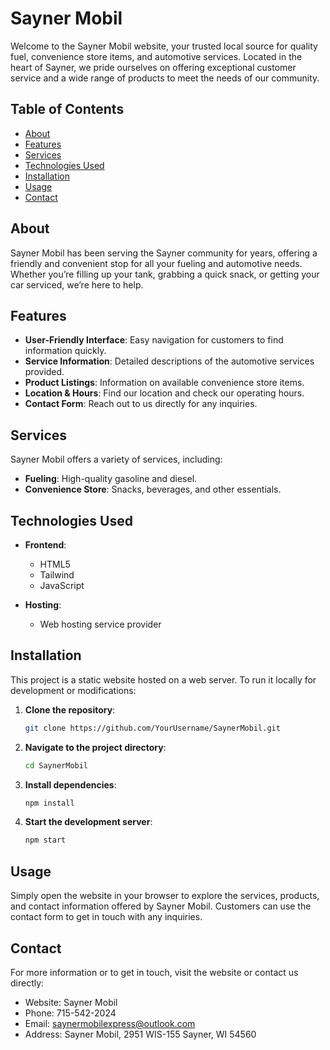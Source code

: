 # Sayner Mobil

Welcome to the Sayner Mobil website, your trusted local source for quality fuel, convenience store items, and automotive services. Located in the heart of Sayner, we pride ourselves on offering exceptional customer service and a wide range of products to meet the needs of our community.

## Table of Contents
- [About](#about)
- [Features](#features)
- [Services](#services)
- [Technologies Used](#technologies-used)
- [Installation](#installation)
- [Usage](#usage)
- [Contact](#contact)

## About
Sayner Mobil has been serving the Sayner community for years, offering a friendly and convenient stop for all your fueling and automotive needs. Whether you’re filling up your tank, grabbing a quick snack, or getting your car serviced, we’re here to help.

## Features
- **User-Friendly Interface**: Easy navigation for customers to find information quickly.
- **Service Information**: Detailed descriptions of the automotive services provided.
- **Product Listings**: Information on available convenience store items.
- **Location & Hours**: Find our location and check our operating hours.
- **Contact Form**: Reach out to us directly for any inquiries.

## Services
Sayner Mobil offers a variety of services, including:
- **Fueling**: High-quality gasoline and diesel.
- **Convenience Store**: Snacks, beverages, and other essentials.

## Technologies Used
- **Frontend**:
  - HTML5
  - Tailwind
  - JavaScript

- **Hosting**:
  - Web hosting service provider

## Installation
This project is a static website hosted on a web server. To run it locally for development or modifications:

1. **Clone the repository**:
   ```bash
   git clone https://github.com/YourUsername/SaynerMobil.git

2. **Navigate to the project directory**:
   ```bash
   cd SaynerMobil

3. **Install dependencies**:
   ```bash
   npm install

4. **Start the development server**:
   ```bash
   npm start

## Usage
Simply open the website in your browser to explore the services, products, and contact information offered by Sayner Mobil. Customers can use the contact form to get in touch with any inquiries.

## Contact
For more information or to get in touch, visit the website or contact us directly:

- Website: Sayner Mobil
- Phone: 715-542-2024
- Email: saynermobilexpress@outlook.com
- Address: Sayner Mobil, 2951 WIS-155 Sayner, WI 54560
